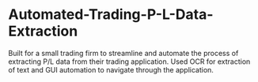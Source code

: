 # Automated-Trading-P-L-Data-Extraction

Built for a small trading firm to streamline and automate the process of extracting P/L data from their trading application. Used OCR for extraction of text and GUI automation to navigate through the application.
